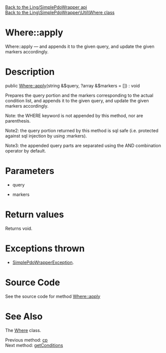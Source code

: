 [Back to the Ling/SimplePdoWrapper api](https://github.com/lingtalfi/SimplePdoWrapper/blob/master/doc/api/Ling/SimplePdoWrapper.md)<br>
[Back to the Ling\SimplePdoWrapper\Util\Where class](https://github.com/lingtalfi/SimplePdoWrapper/blob/master/doc/api/Ling/SimplePdoWrapper/Util/Where.md)


Where::apply
================



Where::apply — and appends it to the given query, and update the given markers accordingly.




Description
================


public [Where::apply](https://github.com/lingtalfi/SimplePdoWrapper/blob/master/doc/api/Ling/SimplePdoWrapper/Util/Where/apply.md)(string &$query, ?array &$markers = []) : void




Prepares the query portion and the markers corresponding to the actual condition list,
and appends it to the given query, and update the given markers accordingly.

Note: the WHERE keyword is not appended by this method, nor are parenthesis.

Note2: the query portion returned by this method is sql safe (i.e. protected against sql injection by
using :markers).

Note3: the appended query parts are separated using the AND combination operator by default.




Parameters
================


- query

    

- markers

    


Return values
================

Returns void.


Exceptions thrown
================

- [SimplePdoWrapperException](https://github.com/lingtalfi/SimplePdoWrapper/blob/master/doc/api/Ling/SimplePdoWrapper/Exception/SimplePdoWrapperException.md).&nbsp;







Source Code
===========
See the source code for method [Where::apply](https://github.com/lingtalfi/SimplePdoWrapper/blob/master/Util/Where.php#L592-L746)


See Also
================

The [Where](https://github.com/lingtalfi/SimplePdoWrapper/blob/master/doc/api/Ling/SimplePdoWrapper/Util/Where.md) class.

Previous method: [cp](https://github.com/lingtalfi/SimplePdoWrapper/blob/master/doc/api/Ling/SimplePdoWrapper/Util/Where/cp.md)<br>Next method: [getConditions](https://github.com/lingtalfi/SimplePdoWrapper/blob/master/doc/api/Ling/SimplePdoWrapper/Util/Where/getConditions.md)<br>

